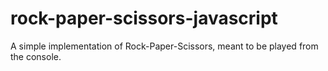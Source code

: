# rock-paper-scissors-javascript
A simple implementation of Rock-Paper-Scissors, meant to be played from the console.
